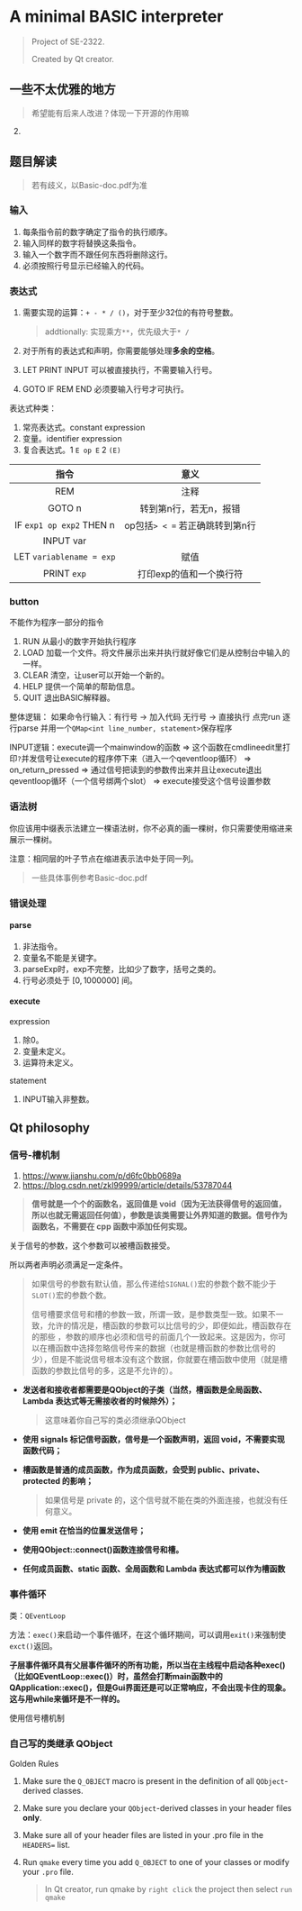 # A minimal BASIC interpreter
> Project of SE-2322.
>
> Created by Qt creator.

## 一些不太优雅的地方

> 希望能有后来人改进？体现一下开源的作用嘛

2. 

## 题目解读

> 若有歧义，以Basic-doc.pdf为准

### 输入
1. 每条指令前的数字确定了指令的执行顺序。
2. 输入同样的数字将替换这条指令。
3. 输入一个数字而不跟任何东西将删除这行。
4. 必须按照行号显示已经输入的代码。

### 表达式
1. 需要实现的运算：`+ - * / ()`，对于至少32位的有符号整数。
   
   > addtionally: 实现乘方`**`，优先级大于`* /`
2. 对于所有的表达式和声明，你需要能够处理**多余的空格**。
3. LET PRINT INPUT 可以被直接执行，不需要输入行号。
4. GOTO IF REM END 必须要输入行号才可执行。

表达式种类：
1. 常亮表达式。constant expression
2. 变量。identifier expression
3. 复合表达式。1 `E op E`  2 `(E)`

|指令|意义|
|:-:|:-:|
|REM|注释|
|GOTO n|转到第n行，若无n，报错|
|IF `exp1 op exp2` THEN n|op包括`> < =` 若正确跳转到第n行|
|INPUT var||
|LET `variablename = exp`|赋值|
|PRINT `exp`|打印exp的值和一个换行符|

### button
不能作为程序一部分的指令
1. RUN 从最小的数字开始执行程序
2. LOAD 加载一个文件。将文件展示出来并执行就好像它们是从控制台中输入的一样。
3. CLEAR 清空，让user可以开始一个新的。
4. HELP 提供一个简单的帮助信息。
5. QUIT 退出BASIC解释器。

整体逻辑：
如果命令行输入：有行号 -> 加入代码
无行号 -> 直接执行
点完run
逐行parse 并用一个`QMap<int line_number, statement>`保存程序

INPUT逻辑：execute调一个mainwindow的函数 => 这个函数在cmdlineedit里打印`?`并发信号让execute的程序停下来（进入一个qeventloop循环） => on_return_pressed => 通过信号把读到的参数传出来并且让execute退出qeventloop循环（一个信号绑两个slot） => execute接受这个信号设置参数

### 语法树

你应该用中缀表示法建立一棵语法树，你不必真的画一棵树，你只需要使用缩进来展示一棵树。

注意：相同层的叶子节点在缩进表示法中处于同一列。

>  一些具体事例参考Basic-doc.pdf

### 错误处理
#### parse
1. 非法指令。
2. 变量名不能是关键字。
3. parseExp时，exp不完整，比如少了数字，括号之类的。
4. 行号必须处于 $[0,1000000]$ 间。
#### execute
expression
1. 除0。
2. 变量未定义。
3. 运算符未定义。

statement
1. INPUT输入非整数。
## Qt philosophy

### 信号-槽机制

1. https://www.jianshu.com/p/d6fc0bb0689a
2. https://blog.csdn.net/zkl99999/article/details/53787044

> **信号就是一个个的函数名，返回值是 void（因为无法获得信号的返回值，所以也就无需返回任何值），参数是该类需要让外界知道的数据。信号作为函数名，不需要在 cpp 函数中添加任何实现。**

关于信号的参数，这个参数可以被槽函数接受。

所以两者声明必须满足一定条件。

> 如果信号的参数有默认值，那么传递给`SIGNAL()`宏的参数个数不能少于`SLOT()`宏的参数个数。
>
> 信号槽要求信号和槽的参数一致，所谓一致，是参数类型一致。如果不一致，允许的情况是，槽函数的参数可以比信号的少，即便如此，槽函数存在的那些 ，参数的顺序也必须和信号的前面几个一致起来。这是因为，你可以在槽函数中选择忽略信号传来的数据（也就是槽函数的参数比信号的少），但是不能说信号根本没有这个数据，你就要在槽函数中使用（就是槽函数的参数比信号的多，这是不允许的）。

- **发送者和接收者都需要是QObject的子类（当然，槽函数是全局函数、Lambda 表达式等无需接收者的时候除外）；**

  > 这意味着你自己写的类必须继承QObject

- **使用 signals 标记信号函数，信号是一个函数声明，返回 void，不需要实现函数代码；**

- **槽函数是普通的成员函数，作为成员函数，会受到 public、private、protected 的影响；**

  > 如果信号是 private 的，这个信号就不能在类的外面连接，也就没有任何意义。

- **使用 emit 在恰当的位置发送信号；**

- **使用QObject::connect()函数连接信号和槽。**

- **任何成员函数、static 函数、全局函数和 Lambda 表达式都可以作为槽函数**

### 事件循环

类：`QEventLoop`

方法：`exec()`来启动一个事件循环，在这个循环期间，可以调用`exit()`来强制使`exct()`返回。

**子层事件循环具有父层事件循环的所有功能，所以当在主线程中启动各种exec()（比如QEventLoop::exec()）时，虽然会打断main函数中的QApplication::exec()，但是Gui界面还是可以正常响应，不会出现卡住的现象。这与用while来循环是不一样的。**

使用信号槽机制

### 自己写的类继承 QObject

Golden Rules

1. Make sure the `Q_OBJECT` macro is present in the definition of all `QObject`-derived classes.

2. Make sure you declare your `QObject`-derived classes in your header files **only**.

3. Make sure all of your header files are listed in your .pro file in the `HEADERS=` list.

4. Run `qmake` every time you add `Q_OBJECT` to one of your classes or modify your `.pro` file.

   > In Qt creator, run qmake by `right click` the project then select `run qmake`

